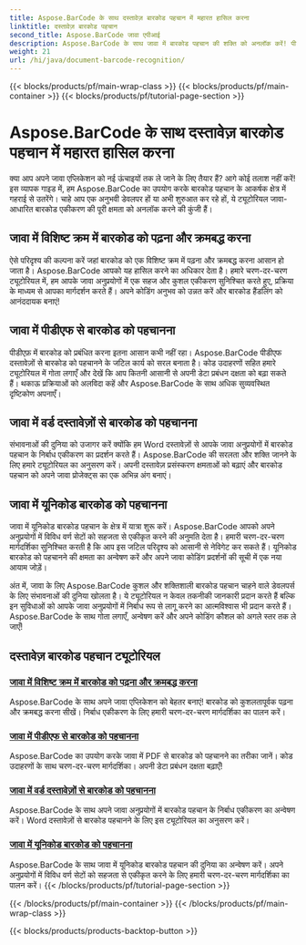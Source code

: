 ```yaml
---
title: Aspose.BarCode के साथ दस्तावेज़ बारकोड पहचान में महारत हासिल करना
linktitle: दस्तावेज़ बारकोड पहचान
second_title: Aspose.BarCode जावा एपीआई
description: Aspose.BarCode के साथ जावा में बारकोड पहचान की शक्ति को अनलॉक करें! पीडीएफ, वर्ड दस्तावेज़ और यूनिकोड सेट से बारकोड को सहजता से एकीकृत करना, पढ़ना और क्रमबद्ध करना सीखें।
weight: 21
url: /hi/java/document-barcode-recognition/
---
```


{{< blocks/products/pf/main-wrap-class >}}
{{< blocks/products/pf/main-container >}}
{{< blocks/products/pf/tutorial-page-section >}}

# Aspose.BarCode के साथ दस्तावेज़ बारकोड पहचान में महारत हासिल करना


क्या आप अपने जावा एप्लिकेशन को नई ऊंचाइयों तक ले जाने के लिए तैयार हैं? आगे कोई तलाश नहीं करें! इस व्यापक गाइड में, हम Aspose.BarCode का उपयोग करके बारकोड पहचान के आकर्षक क्षेत्र में गहराई से उतरेंगे। चाहे आप एक अनुभवी डेवलपर हों या अभी शुरुआत कर रहे हों, ये ट्यूटोरियल जावा-आधारित बारकोड एकीकरण की पूरी क्षमता को अनलॉक करने की कुंजी हैं।

## जावा में विशिष्ट क्रम में बारकोड को पढ़ना और क्रमबद्ध करना

ऐसे परिदृश्य की कल्पना करें जहां बारकोड को एक विशिष्ट क्रम में पढ़ना और क्रमबद्ध करना आसान हो जाता है। Aspose.BarCode आपको यह हासिल करने का अधिकार देता है। हमारे चरण-दर-चरण ट्यूटोरियल में, हम आपके जावा अनुप्रयोगों में एक सहज और कुशल एकीकरण सुनिश्चित करते हुए, प्रक्रिया के माध्यम से आपका मार्गदर्शन करते हैं। अपने कोडिंग अनुभव को उन्नत करें और बारकोड हैंडलिंग को आनंददायक बनाएं!

## जावा में पीडीएफ से बारकोड को पहचानना

पीडीएफ़ में बारकोड को प्रबंधित करना इतना आसान कभी नहीं रहा। Aspose.BarCode पीडीएफ दस्तावेज़ों से बारकोड को पहचानने के जटिल कार्य को सरल बनाता है। कोड उदाहरणों सहित हमारे ट्यूटोरियल में गोता लगाएँ और देखें कि आप कितनी आसानी से अपनी डेटा प्रबंधन दक्षता को बढ़ा सकते हैं। थकाऊ प्रक्रियाओं को अलविदा कहें और Aspose.BarCode के साथ अधिक सुव्यवस्थित दृष्टिकोण अपनाएँ।

## जावा में वर्ड दस्तावेज़ों से बारकोड को पहचानना

संभावनाओं की दुनिया को उजागर करें क्योंकि हम Word दस्तावेज़ों से आपके जावा अनुप्रयोगों में बारकोड पहचान के निर्बाध एकीकरण का प्रदर्शन करते हैं। Aspose.BarCode की सरलता और शक्ति जानने के लिए हमारे ट्यूटोरियल का अनुसरण करें। अपनी दस्तावेज़ प्रसंस्करण क्षमताओं को बढ़ाएं और बारकोड पहचान को अपने जावा प्रोजेक्ट्स का एक अभिन्न अंग बनाएं।

## जावा में यूनिकोड बारकोड को पहचानना

जावा में यूनिकोड बारकोड पहचान के क्षेत्र में यात्रा शुरू करें। Aspose.BarCode आपको अपने अनुप्रयोगों में विविध वर्ण सेटों को सहजता से एकीकृत करने की अनुमति देता है। हमारी चरण-दर-चरण मार्गदर्शिका सुनिश्चित करती है कि आप इस जटिल परिदृश्य को आसानी से नेविगेट कर सकते हैं। यूनिकोड बारकोड को पहचानने की क्षमता का अन्वेषण करें और अपने जावा कोडिंग प्रदर्शनों की सूची में एक नया आयाम जोड़ें।

अंत में, जावा के लिए Aspose.BarCode कुशल और शक्तिशाली बारकोड पहचान चाहने वाले डेवलपर्स के लिए संभावनाओं की दुनिया खोलता है। ये ट्यूटोरियल न केवल तकनीकी जानकारी प्रदान करते हैं बल्कि इन सुविधाओं को आपके जावा अनुप्रयोगों में निर्बाध रूप से लागू करने का आत्मविश्वास भी प्रदान करते हैं। Aspose.BarCode के साथ गोता लगाएँ, अन्वेषण करें और अपने कोडिंग कौशल को अगले स्तर तक ले जाएँ!
## दस्तावेज़ बारकोड पहचान ट्यूटोरियल
### [जावा में विशिष्ट क्रम में बारकोड को पढ़ना और क्रमबद्ध करना](./reading-sorting-barcodes-specific-order/)
Aspose.BarCode के साथ अपने जावा एप्लिकेशन को बेहतर बनाएं! बारकोड को कुशलतापूर्वक पढ़ना और क्रमबद्ध करना सीखें। निर्बाध एकीकरण के लिए हमारी चरण-दर-चरण मार्गदर्शिका का पालन करें।
### [जावा में पीडीएफ से बारकोड को पहचानना](./recognizing-barcodes-from-pdf/)
Aspose.BarCode का उपयोग करके जावा में PDF से बारकोड को पहचानने का तरीका जानें। कोड उदाहरणों के साथ चरण-दर-चरण मार्गदर्शिका। अपनी डेटा प्रबंधन दक्षता बढ़ाएँ!
### [जावा में वर्ड दस्तावेज़ों से बारकोड को पहचानना](./recognizing-barcodes-from-word/)
Aspose.BarCode के साथ अपने जावा अनुप्रयोगों में बारकोड पहचान के निर्बाध एकीकरण का अन्वेषण करें। Word दस्तावेज़ों से बारकोड पहचानने के लिए इस ट्यूटोरियल का अनुसरण करें।
### [जावा में यूनिकोड बारकोड को पहचानना](./recognizing-unicode-barcodes/)
Aspose.BarCode के साथ जावा में यूनिकोड बारकोड पहचान की दुनिया का अन्वेषण करें। अपने अनुप्रयोगों में विविध वर्ण सेटों को सहजता से एकीकृत करने के लिए हमारी चरण-दर-चरण मार्गदर्शिका का पालन करें।
{{< /blocks/products/pf/tutorial-page-section >}}

{{< /blocks/products/pf/main-container >}}
{{< /blocks/products/pf/main-wrap-class >}}

{{< blocks/products/products-backtop-button >}}
